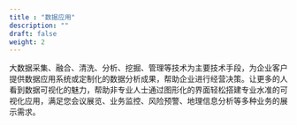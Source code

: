 ```yaml
---
title : "数据应用"
description: ""
draft: false
weight: 2
---
```


大数据采集、融合、清洗、分析、挖掘、管理等技术为主要技术手段，为企业客户提供数据应用系统或定制化的数据分析成果，帮助企业进行经营决策。让更多的人看到数据可视化的魅力，帮助非专业人士通过图形化的界面轻松搭建专业水准的可视化应用，满足您会议展览、业务监控、风险预警、地理信息分析等多种业务的展示需求。